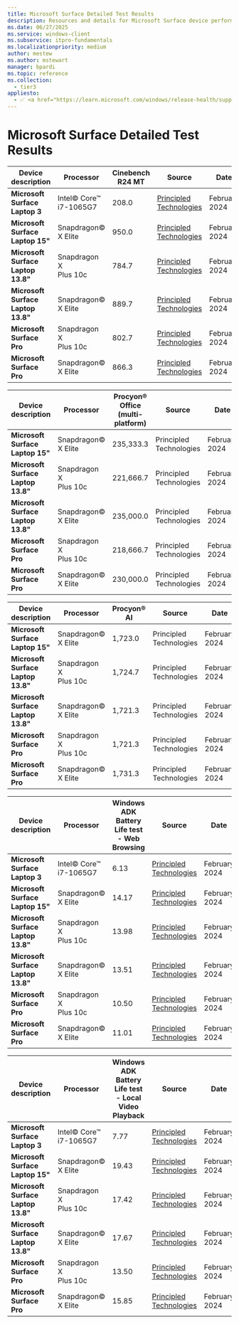 ```yaml
---
title: Microsoft Surface Detailed Test Results
description: Resources and details for Microsoft Surface device performance testing.
ms.date: 06/27/2025
ms.service: windows-client
ms.subservice: itpro-fundamentals
ms.localizationpriority: medium
author: mestew
ms.author: mstewart
manager: bpardi
ms.topic: reference
ms.collection:
  - tier3
appliesto:
  - ✅ <a href="https://learn.microsoft.com/windows/release-health/supported-versions-windows-client" target="_blank">Windows 11</a>
--- 
```


# Microsoft Surface Detailed Test Results

| **Device description** | **Processor** | **Cinebench R24 MT** | **Source** | **Date** |
|---|---|---|---|---|
| **Microsoft Surface Laptop 3** | Intel© Core™ i7-1065G7 | 208.0 | [Principled Technologies](https://www.principledtechnologies.com/Microsoft/Copilot-plus-PC-performance/) | February 2024 |
| **Microsoft**<br>**Surface Laptop 15"** | Snapdragon© X Elite | 950.0 | [Principled Technologies](https://www.principledtechnologies.com/Microsoft/Copilot-plus-PC-performance/) | February 2024 |
| **Microsoft**<br>**Surface Laptop 13.8"** | Snapdragon X<br>Plus 10c | 784.7 | [Principled Technologies](https://www.principledtechnologies.com/Microsoft/Copilot-plus-PC-performance/) | February 2024 |
| **Microsoft**<br>**Surface Laptop 13.8"** | Snapdragon© X Elite | 889.7 | [Principled Technologies](https://www.principledtechnologies.com/Microsoft/Copilot-plus-PC-performance/) | February 2024 |
| **Microsoft**<br>**Surface Pro** | Snapdragon X<br>Plus 10c | 802.7 | [Principled Technologies](https://www.principledtechnologies.com/Microsoft/Copilot-plus-PC-performance/) | February 2024 |
| **Microsoft**<br>**Surface Pro** | Snapdragon© X Elite | 866.3 | [Principled Technologies](https://www.principledtechnologies.com/Microsoft/Copilot-plus-PC-performance/) | February 2024 |

| **Device description** | **Processor** | **Procyon® Office (multi-platform)** | **Source** | **Date** |
|---|---|---|---|---|
| **Microsoft**<br>**Surface Laptop 15"** | Snapdragon© X Elite | 235,333.3 | Principled Technologies | February 2024 |
| **Microsoft**<br>**Surface Laptop 13.8"** | Snapdragon X<br>Plus 10c | 221,666.7 | Principled Technologies | February 2024 |
| **Microsoft**<br>**Surface Laptop 13.8"** | Snapdragon© X Elite | 235,000.0 | Principled Technologies | February 2024 |
| **Microsoft**<br>**Surface Pro** | Snapdragon X<br>Plus 10c | 218,666.7 | Principled Technologies | February 2024 |
| **Microsoft**<br>**Surface Pro** | Snapdragon© X Elite | 230,000.0 | Principled Technologies | February 2024 |

| **Device description** | **Processor** | **Procyon® AI** | **Source** | **Date** |
|---|---|---|---|---|
| **Microsoft**<br>**Surface Laptop 15"** | Snapdragon© X Elite | 1,723.0 | Principled Technologies | February 2024 |
| **Microsoft**<br>**Surface Laptop 13.8"** | Snapdragon X<br>Plus 10c | 1,724.7 | Principled Technologies | February 2024 |
| **Microsoft**<br>**Surface Laptop 13.8"** | Snapdragon© X Elite | 1,721.3 | Principled Technologies | February 2024 |
| **Microsoft**<br>**Surface Pro** | Snapdragon X<br>Plus 10c | 1,721.3 | Principled Technologies | February 2024 |
| **Microsoft**<br>**Surface Pro** | Snapdragon© X Elite | 1,731.3 | Principled Technologies | February 2024 |

| **Device description** | **Processor** | **Windows ADK Battery Life test - Web Browsing** | **Source** | **Date** |
|---|---|---|---|---|
| **Microsoft Surface Laptop 3** | Intel© Core™ i7-1065G7 | 6.13 | [Principled Technologies](https://www.principledtechnologies.com/Microsoft/Copilot-plus-PC-performance/) | February 2024 |
| **Microsoft**<br>**Surface Laptop 15"** | Snapdragon© X Elite | 14.17 | [Principled Technologies](https://www.principledtechnologies.com/Microsoft/Copilot-plus-PC-performance/) | February 2024 |
| **Microsoft**<br>**Surface Laptop 13.8"** | Snapdragon X<br>Plus 10c | 13.98 | [Principled Technologies](https://www.principledtechnologies.com/Microsoft/Copilot-plus-PC-performance/) | February 2024 |
| **Microsoft**<br>**Surface Laptop 13.8"** | Snapdragon© X Elite | 13.51 | [Principled Technologies](https://www.principledtechnologies.com/Microsoft/Copilot-plus-PC-performance/) | February 2024 |
| **Microsoft**<br>**Surface Pro** | Snapdragon X<br>Plus 10c | 10.50 | [Principled Technologies](https://www.principledtechnologies.com/Microsoft/Copilot-plus-PC-performance/) | February 2024 |
| **Microsoft**<br>**Surface Pro** | Snapdragon© X Elite | 11.01 | [Principled Technologies](https://www.principledtechnologies.com/Microsoft/Copilot-plus-PC-performance/) | February 2024 |

| **Device description** | **Processor** | **Windows ADK Battery Life test - Local Video Playback** | **Source** | **Date** |
|---|---|---|---|---|
| **Microsoft Surface Laptop 3** | Intel© Core™ i7-1065G7 | 7.77 | [Principled Technologies](https://www.principledtechnologies.com/Microsoft/Copilot-plus-PC-performance/) | February 2024 |
| **Microsoft**<br>**Surface Laptop 15"** | Snapdragon© X Elite | 19.43 | [Principled Technologies](https://www.principledtechnologies.com/Microsoft/Copilot-plus-PC-performance/) | February 2024 |
| **Microsoft**<br>**Surface Laptop 13.8"** | Snapdragon X<br>Plus 10c | 17.42 | [Principled Technologies](https://www.principledtechnologies.com/Microsoft/Copilot-plus-PC-performance/) | February 2024 |
| **Microsoft**<br>**Surface Laptop 13.8"** | Snapdragon© X Elite | 17.67 | [Principled Technologies](https://www.principledtechnologies.com/Microsoft/Copilot-plus-PC-performance/) | February 2024 |
| **Microsoft**<br>**Surface Pro** | Snapdragon X<br>Plus 10c | 13.50 | [Principled Technologies](https://www.principledtechnologies.com/Microsoft/Copilot-plus-PC-performance/) | February 2024 |
| **Microsoft**<br>**Surface Pro** | Snapdragon© X Elite | 15.85 | [Principled Technologies](https://www.principledtechnologies.com/Microsoft/Copilot-plus-PC-performance/) | February 2024 |

